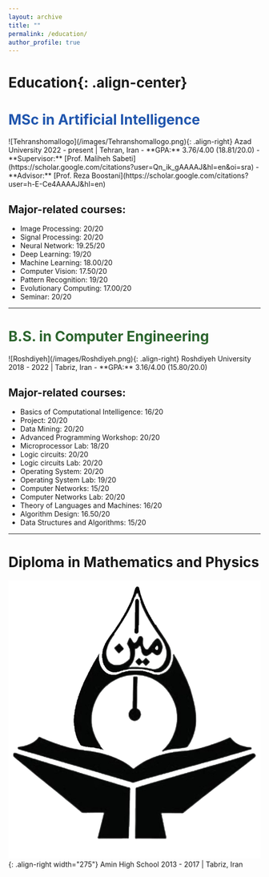 ```yaml
---
layout: archive
title: ""
permalink: /education/
author_profile: true
---
```

<h1>Education{: .align-center}</h1>
<h1 style="color:#2056ae;">MSc in Artificial Intelligence</h1>
![Tehranshomallogo](/images/Tehranshomallogo.png){: .align-right}
  Azad University
  2022 - present | Tehran, Iran
- **GPA:** 3.76/4.00 (18.81/20.0)
- **Supervisor:** [Prof. Maliheh Sabeti](https://scholar.google.com/citations?user=Qn_ik_gAAAAJ&hl=en&oi=sra)
- **Advisor:** [Prof. Reza Boostani](https://scholar.google.com/citations?user=h-E-Ce4AAAAJ&hl=en)


## Major-related courses:

- Image Processing: 20/20
- Signal Processing: 20/20
- Neural Network: 19.25/20
- Deep Learning: 19/20
- Machine Learning: 18.00/20
- Computer Vision: 17.50/20
- Pattern Recognition: 19/20
- Evolutionary Computing: 17.00/20
- Seminar: 20/20

---
<h1 style="color:#2c652e;">B.S. in Computer Engineering</h1>
![Roshdiyeh](/images/Roshdiyeh.png){: .align-right}
  Roshdiyeh University
  2018 - 2022 | Tabriz, Iran
- **GPA:** 3.16/4.00 (15.80/20.0)

## Major-related courses:

- Basics of Computational Intelligence: 16/20
- Project: 20/20
- Data Mining: 20/20
- Advanced Programming Workshop: 20/20
- Microprocessor Lab: 18/20
- Logic circuits: 20/20
- Logic circuits Lab: 20/20
- Operating System: 20/20
- Operating System Lab: 19/20
- Computer Networks: 15/20
- Computer Networks Lab: 20/20
- Theory of Languages and Machines: 16/20
- Algorithm Design: 16.50/20
- Data Structures and Algorithms: 15/20

---

# Diploma in Mathematics and Physics
![Amin-high-school](/images/Amin-High-School.png){: .align-right width="275"}
  Amin High School
  2013 - 2017 | Tabriz, Iran
